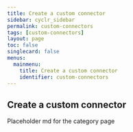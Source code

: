 ```yaml
---
title: Create a custom connector
sidebar: cyclr_sidebar
permalink: custom-connectors
tags: [custom-connectors]
layout: page
toc: false
singlecard: false
menus:
  mainmenu:
    title: Create a custom connector
    identifier: custom-connectors
---
```

## Create a custom connector

Placeholder md for the category page

